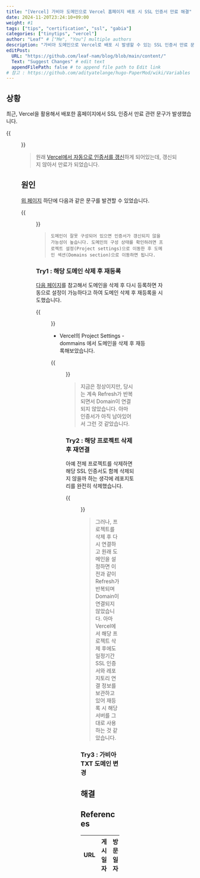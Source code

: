 ```yaml
---
title: "[Vercel] 가비아 도메인으로 Vercel 홈페이지 배포 시 SSL 인증서 만료 해결"
date: 2024-11-20T23:24:10+09:00
weight: #1
tags: ["tips", "certification", "ssl", "gabia"]
categories: ["tinytips", "vercel"]
author: "Leaf" # ["Me", "You"] multiple authors
description: "가비아 도메인으로 Vercel로 배포 시 발생할 수 있는 SSL 인증서 만료 문제를 해결합니다."
editPost:
  URL: "https://github.com/leaf-nam/blog/blob/main/content/"
  Text: "Suggest Changes" # edit text
  appendFilePath: false # to append file path to Edit link
# 참고 : https://github.com/adityatelange/hugo-PaperMod/wiki/Variables
---
```


## 상황

최근, Vercel을 활용해서 배포한 홈페이지에서 SSL 인증서 만료 관련 문구가 발생했습니다.

{{<figure src="expired.jpeg" caption="인증서 만료일자가 오늘 이전이라 크롬으로 홈페이지 접속이 거부되었습니다.">}}

> 원래 [Vercel에서 자동으로 인증서를 갱신](https://vercel.com/guides/renewal-of-ssl-certificates-with-a-vercel-domain)하게 되어있는데, 갱신되지 않아서 만료가 되었습니다.

## 원인

[위 페이지](https://vercel.com/guides/renewal-of-ssl-certificates-with-a-vercel-domain) 하단에 다음과 같은 문구를 발견할 수 있었습니다.

{{<figure src="renewal.png" caption="도메인 설정이 잘못되면, 갱신이 되지 않을 수 있습니다.">}}

> `도메인이 잘못 구성되어 있으면 인증서가 갱신되지 않을 가능성이 높습니다. 도메인의 구성 상태를 확인하려면 프로젝트 설정(Project settings)으로 이동한 후 도메인 섹션(Domains section)으로 이동하면 됩니다.`

### Try1 : 해당 도메인 삭제 후 재등록

[다음 페이지](https://github.com/vercel/next.js/discussions/49142)를 참고해서 도메인을 삭제 후 다시 등록하면 자동으로 설정이 가능하다고 하여 도메인 삭제 후 재등록을 시도했습니다.

{{<figure src="domain_remove.png" caption="도메인 삭제 후 재등록 로그">}}

- Vercel의 Project Settings - dommains 에서 도메인을 삭제 후 재등록해보았습니다.

{{<figure src="domains.png" caption="지금은 정상 등록되어 있습니다.">}}

> 지금은 정상이지만, 당시는 계속 Refresh가 반복되면서 Domain이 연결되지 않았습니다. 아마 인증서가 아직 남아있어서 그런 것 같았습니다.

### Try2 : 해당 프로젝트 삭제 후 재연결

아예 전체 프로젝트를 삭제하면 해당 SSL 인증서도 함께 삭제되지 않을까 하는 생각에 레포지토리를 완전히 삭제했습니다.

{{<figure src="project_remove.png" caption="프로젝트 삭제 후 재등록 로그">}}

> 그러나, 프로젝트를 삭제 후 다시 연결하고 원래 도메인을 설정하면 이전과 같이 Refresh가 반복되며 Domain이 연결되지 않았습니다. 아마 Vercel에서 해당 프로젝트 삭제 후에도 일정기간 SSL 인증서와 레포지토리 연결 정보를 보관하고 있어 재등록 시 해당 서버를 그대로 사용하는 것 같았습니다.

### Try3 : 가비아 TXT 도메인 변경

## 해결

## References

| URL | 게시일자 | 방문일자 | 작성자 |
| :-- | :------- | :------- | :----- |

